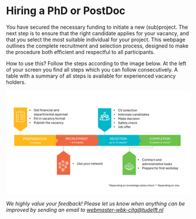 # Hiring a PhD or PostDoc


You have secured the necessary funding to initiate a new (sub)project. The next step is to ensure that the right candidate applies for your vacancy, and that you select the most suitable individual for your project. This webpage outlines the complete recruitment and selection process, designed to make the procedure both efficient and respectful to all participants.

How to use this? Follow the steps according to the image below. At the left of your screen you find all steps which you can follow consecutively. A table with a summary of all steps is available for experienced vacancy holders.

![The steps of the hiring procedure](../PhDPostDocs/Appendices/OverviewImage.PNG)

*We highly value your feedback! Please let us know when anything can be improved by sending an email to webmaster-wbk-citg@tudelft.nl*